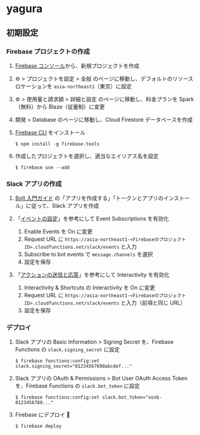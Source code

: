 # yagura

## 初期設定

### Firebase プロジェクトの作成

1. [Firebase コンソール](https://console.firebase.google.com/)から、新規プロジェクトを作成

1. ⚙️ > プロジェクトを設定 > 全般 のページに移動し、デフォルトのリソースロケーションを `asia-northeast1`（東京）に設定

1. ⚙️ > 使用量と請求額 > 詳細と設定 のページに移動し、料金プランを Spark（無料）から Blaze（従量制）に変更

1. 開発 > Database のページに移動し、Cloud Firestore データベースを作成

1. [Firebase CLI](https://firebase.google.com/docs/cli) をインストール

   ```console
   $ npm install -g firebase-tools
   ```

1. 作成したプロジェクトを選択し、適当なエイリアス名を設定

   ```console
   $ firebase use --add
   ```

### Slack アプリの作成

1. [Bolt 入門ガイド](https://slack.dev/bolt-js/ja-jp/tutorial/getting-started) の「アプリを作成する」「トークンとアプリのインストール」に従って、Slack アプリを作成

1. 「[イベントの設定](https://slack.dev/bolt-js/ja-jp/tutorial/getting-started#%E3%82%A4%E3%83%99%E3%83%B3%E3%83%88%E3%81%AE%E8%A8%AD%E5%AE%9A)」を参考にして Event Subscriptions を有効化

   1. Enable Events を On に変更
   1. Request URL に `https://asia-northeast1-<FirebaseのプロジェクトID>.cloudfunctions.net/slack/events` と入力
   1. Subscribe to bot events で `message.channels` を選択
   1. 設定を保存

1. 「[アクションの送信と応答](https://slack.dev/bolt-js/ja-jp/tutorial/getting-started#%E3%82%A2%E3%82%AF%E3%82%B7%E3%83%A7%E3%83%B3%E3%81%AE%E9%80%81%E4%BF%A1%E3%81%A8%E5%BF%9C%E7%AD%94)」を参考にして Interactivity を有効化

   1. Interactivity & Shortcuts の Interactivity を On に変更
   1. Request URL に `https://asia-northeast1-<FirebaseのプロジェクトID>.cloudfunctions.net/slack/events` と入力（前項と同じ URL）
   1. 設定を保存

### デプロイ

1. Slack アプリの Basic Information > Signing Secret を、Firebase Functions の `slack.signing_secret` に設定

   ```console
   $ firebase functions:config:set slack.signing_secret="01234567890abcdef..."
   ```

1. Slack アプリの OAuth & Permissions > Bot User OAuth Access Token を、Firebase Functions の `slack.bot_token` に設定

   ```console
   $ firebase functions:config:set slack.bot_token="xoxb-0123456789..."
   ```

1. Firebase にデプロイ 🚀

   ```console
   $ firebase deploy
   ```
